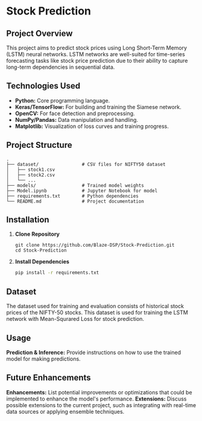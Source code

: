 # Stock Prediction

## Project Overview
This project aims to predict stock prices using Long Short-Term Memory (LSTM) neural networks. LSTM networks are well-suited for time-series forecasting tasks like stock price prediction due to their ability to capture long-term dependencies in sequential data.

## Technologies Used
* **Python:** Core programming language.
* **Keras/TensorFlow:** For building and training the Siamese network.
* **OpenCV:** For face detection and preprocessing.
* **NumPy/Pandas:** Data manipulation and handling.
* **Matplotlib:** Visualization of loss curves and training progress.

## Project Structure
```
.
├── dataset/                # CSV files for NIFTY50 dataset
│   ├── stock1.csv
│   ├── stock2.csv
│   └── ...
├── models/                 # Trained model weights
├── Model.ipynb             # Jupyter Notebook for model
├── requirements.txt        # Python dependencies
└── README.md               # Project documentation
```

## Installation
1. **Clone Repository**
   ```
   git clone https://github.com/Blaze-DSP/Stock-Prediction.git
   cd Stock-Prediction
   ```
2. **Install Dependencies**
   ```bash
   pip install -r requirements.txt
   ```

## Dataset
The dataset used for training and evaluation consists of historical stock prices of the NIFTY-50 stocks. This dataset is used for training the LSTM network with Mean-Squrared Loss for stock prediction.

## Usage
**Prediction & Inference:** Provide instructions on how to use the trained model for making predictions.

## Future Enhancements
**Enhancements:** List potential improvements or optimizations that could be implemented to enhance the model's performance.
**Extensions:** Discuss possible extensions to the current project, such as integrating with real-time data sources or applying ensemble techniques.
